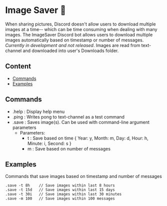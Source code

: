 # Image Saver 📩
When sharing pictures, Discord doesn't allow users to download multiple images at a time-- which can be time consuming when dealing with many images. The ImageSaver Discord bot allows users to download multiple images automatically based on timestamp or number of messages. *Currently in development and not released*. Images are read from text-channel and downloaded into user's Downloads folder. 

## Content
- [Commands](https://github.com/BGoto808/ImageSaver/tree/main#commands)
- [Examples](https://github.com/BGoto808/ImageSaver/tree/main#examples)

## Commands
- .help : Display help menu
- .ping : Writes pong to text-channel as a test command
- .save : Saves image(s). Can be used with command-line argument parameters
    - Parameters:
        - t : Save based on time { Year: y, Month: m, Day: d, Hour: h, Minute: i, Second: s }
        - m : Save based on number of messages

## Examples

Commands that save images based on timestamp and number of messages
```
.save -t 8h    // Save images within last 8 hours
.save -t 15d   // Save images within last 15 days
.save -t 30i   // Save images within last 30 minutes
.save -m 100   // Save images within 100 messages
```
